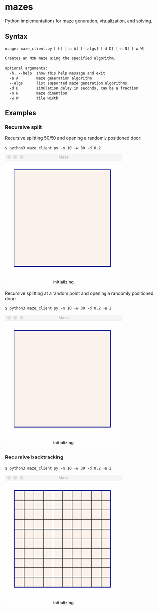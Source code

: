 # mazes

Python implementations for maze generation, visualization, and solving.

## Syntax

```
usage: maze_client.py [-h] [-a A] [--algs] [-d D] [-n N] [-w W]

Creates an NxN maze using the specified algorithm.

optional arguments:
  -h, --help  show this help message and exit
  -a A        maze generation algorithm
  --algs      list supported maze generation algorithms
  -d D        simulation delay in seconds, can be a fraction
  -n N        maze dimention
  -w W        tile width
```

## Examples

### Recursive split

Recursive splitting 50/50 and opening a randomly positioned door:

`$ python3 maze_client.py -n 10 -w 30 -d 0.2`

![](images/maze-split-halves.gif)

Recursive splitting at a random point and opening a randomly positioned door:

`$ python3 maze_client.py -n 10 -w 30 -d 0.2 -a 2`

![](images/maze-split-random.gif)

### Recursive backtracking

`$ python3 maze_client.py -n 10 -w 30 -d 0.2 -a 2`

![](images/maze-recursive-bt.gif)
